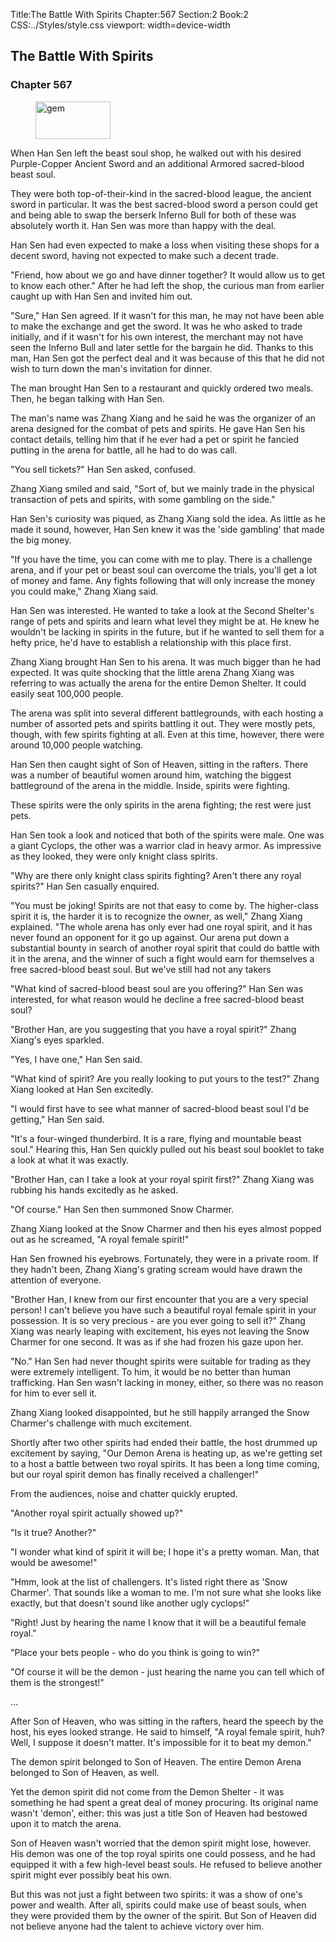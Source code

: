 Title:The Battle With Spirits 
Chapter:567 
Section:2 
Book:2 
CSS:../Styles/style.css 
viewport: width=device-width
  
## The Battle With Spirits
### Chapter 567
  
<figure>
	<img src="../Images/gem.gif" alt="gem" id="gem" width="120" height="60" />
</figure>
  

  
When Han Sen left the beast soul shop, he walked out with his desired Purple-Copper Ancient Sword and an additional Armored sacred-blood beast soul.

They were both top-of-their-kind in the sacred-blood league, the ancient sword in particular. It was the best sacred-blood sword a person could get and being able to swap the berserk Inferno Bull for both of these was absolutely worth it. Han Sen was more than happy with the deal.

Han Sen had even expected to make a loss when visiting these shops for a decent sword, having not expected to make such a decent trade.

"Friend, how about we go and have dinner together? It would allow us to get to know each other." After he had left the shop, the curious man from earlier caught up with Han Sen and invited him out.

"Sure," Han Sen agreed. If it wasn't for this man, he may not have been able to make the exchange and get the sword. It was he who asked to trade initially, and if it wasn't for his own interest, the merchant may not have seen the Inferno Bull and later settle for the bargain he did. Thanks to this man, Han Sen got the perfect deal and it was because of this that he did not wish to turn down the man's invitation for dinner.

The man brought Han Sen to a restaurant and quickly ordered two meals. Then, he began talking with Han Sen.

The man's name was Zhang Xiang and he said he was the organizer of an arena designed for the combat of pets and spirits. He gave Han Sen his contact details, telling him that if he ever had a pet or spirit he fancied putting in the arena for battle, all he had to do was call.

"You sell tickets?" Han Sen asked, confused.

Zhang Xiang smiled and said, "Sort of, but we mainly trade in the physical transaction of pets and spirits, with some gambling on the side."

Han Sen's curiosity was piqued, as Zhang Xiang sold the idea. As little as he made it sound, however, Han Sen knew it was the 'side gambling' that made the big money.

"If you have the time, you can come with me to play. There is a challenge arena, and if your pet or beast soul can overcome the trials, you'll get a lot of money and fame. Any fights following that will only increase the money you could make," Zhang Xiang said.

Han Sen was interested. He wanted to take a look at the Second Shelter's range of pets and spirits and learn what level they might be at. He knew he wouldn't be lacking in spirits in the future, but if he wanted to sell them for a hefty price, he'd have to establish a relationship with this place first.

Zhang Xiang brought Han Sen to his arena. It was much bigger than he had expected. It was quite shocking that the little arena Zhang Xiang was referring to was actually the arena for the entire Demon Shelter. It could easily seat 100,000 people.

The arena was split into several different battlegrounds, with each hosting a number of assorted pets and spirits battling it out. They were mostly pets, though, with few spirits fighting at all. Even at this time, however, there were around 10,000 people watching.

Han Sen then caught sight of Son of Heaven, sitting in the rafters. There was a number of beautiful women around him, watching the biggest battleground of the arena in the middle. Inside, spirits were fighting.

These spirits were the only spirits in the arena fighting; the rest were just pets.

Han Sen took a look and noticed that both of the spirits were male. One was a giant Cyclops, the other was a warrior clad in heavy armor. As impressive as they looked, they were only knight class spirits.

"Why are there only knight class spirits fighting? Aren't there any royal spirits?" Han Sen casually enquired.

"You must be joking! Spirits are not that easy to come by. The higher-class spirit it is, the harder it is to recognize the owner, as well," Zhang Xiang explained. "The whole arena has only ever had one royal spirit, and it has never found an opponent for it go up against. Our arena put down a substantial bounty in search of another royal spirit that could do battle with it in the arena, and the winner of such a fight would earn for themselves a free sacred-blood beast soul. But we've still had not any takers

"What kind of sacred-blood beast soul are you offering?" Han Sen was interested, for what reason would he decline a free sacred-blood beast soul?

"Brother Han, are you suggesting that you have a royal spirit?" Zhang Xiang's eyes sparkled.

"Yes, I have one," Han Sen said.

"What kind of spirit? Are you really looking to put yours to the test?" Zhang Xiang looked at Han Sen excitedly.

"I would first have to see what manner of sacred-blood beast soul I'd be getting," Han Sen said.

"It's a four-winged thunderbird. It is a rare, flying and mountable beast soul." Hearing this, Han Sen quickly pulled out his beast soul booklet to take a look at what it was exactly.

"Brother Han, can I take a look at your royal spirit first?" Zhang Xiang was rubbing his hands excitedly as he asked.

"Of course." Han Sen then summoned Snow Charmer.

Zhang Xiang looked at the Snow Charmer and then his eyes almost popped out as he screamed, "A royal female spirit!"

Han Sen frowned his eyebrows. Fortunately, they were in a private room. If they hadn't been, Zhang Xiang's grating scream would have drawn the attention of everyone.

"Brother Han, I knew from our first encounter that you are a very special person! I can't believe you have such a beautiful royal female spirit in your possession. It is so very precious - are you ever going to sell it?" Zhang Xiang was nearly leaping with excitement, his eyes not leaving the Snow Charmer for one second. It was as if she had frozen his gaze upon her.

"No." Han Sen had never thought spirits were suitable for trading as they were extremely intelligent. To him, it would be no better than human trafficking. Han Sen wasn't lacking in money, either, so there was no reason for him to ever sell it.

Zhang Xiang looked disappointed, but he still happily arranged the Snow Charmer's challenge with much excitement.

Shortly after two other spirits had ended their battle, the host drummed up excitement by saying, "Our Demon Arena is heating up, as we're getting set to a host a battle between two royal spirits. It has been a long time coming, but our royal spirit demon has finally received a challenger!"

From the audiences, noise and chatter quickly erupted.

"Another royal spirit actually showed up?"

"Is it true? Another?"

"I wonder what kind of spirit it will be; I hope it's a pretty woman. Man, that would be awesome!"

"Hmm, look at the list of challengers. It's listed right there as 'Snow Charmer'. That sounds like a woman to me. I'm not sure what she looks like exactly, but that doesn't sound like another ugly cyclops!"

"Right! Just by hearing the name I know that it will be a beautiful female royal."

"Place your bets people - who do you think is going to win?"

"Of course it will be the demon - just hearing the name you can tell which of them is the strongest!"

…

After Son of Heaven, who was sitting in the rafters, heard the speech by the host, his eyes looked strange. He said to himself, "A royal female spirit, huh? Well, I suppose it doesn't matter. It's impossible for it to beat my demon."

The demon spirit belonged to Son of Heaven. The entire Demon Arena belonged to Son of Heaven, as well.

Yet the demon spirit did not come from the Demon Shelter - it was something he had spent a great deal of money procuring. Its original name wasn't 'demon', either: this was just a title Son of Heaven had bestowed upon it to match the arena.

Son of Heaven wasn't worried that the demon spirit might lose, however. His demon was one of the top royal spirits one could possess, and he had equipped it with a few high-level beast souls. He refused to believe another spirit might ever possibly beat his own.

But this was not just a fight between two spirits: it was a show of one's power and wealth. After all, spirits could make use of beast souls, when they were provided them by the owner of the spirit. But Son of Heaven did not believe anyone had the talent to achieve victory over him.